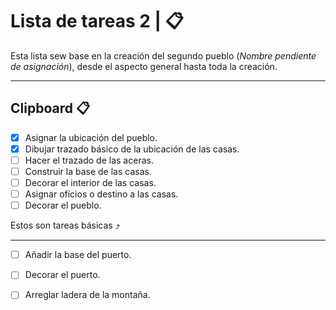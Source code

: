 # Lista de tareas 2 | 📋

Esta lista sew base en la creación del segundo pueblo (_Nombre pendiente de asignación_), desde el aspecto general hasta toda la creación.

---

## Clipboard 📋

- [X] Asignar la ubicación del pueblo.
- [X] Dibujar trazado básico de la ubicación de las casas.
- [ ] Hacer el trazado de las aceras.
- [ ] Construir la base de las casas.
- [ ] Decorar el interior de las casas.
- [ ] Asignar ofícios o destino a las casas.
- [ ] Decorar el pueblo.

Estos son tareas básicas ⤴

---

- [ ] Añadir la base del puerto.
- [ ] Decorar el puerto.
- [ ] Arreglar ladera de la montaña.


